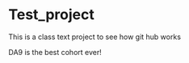 # Test_project
 This is a class text project to see how git hub works


DA9 is the best cohort ever!
